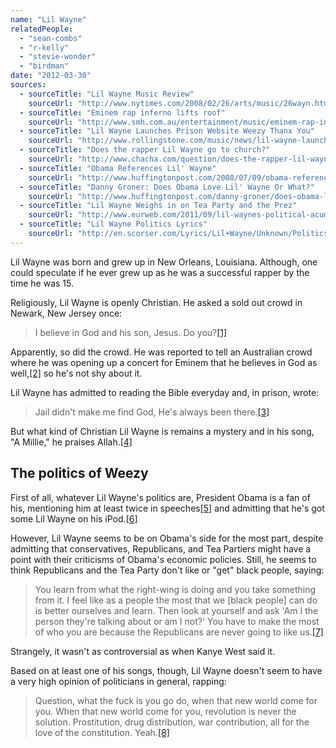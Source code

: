 ```yaml
---
name: "Lil Wayne"
relatedPeople:
  - "sean-combs"
  - "r-kelly"
  - "stevie-wonder"
  - "birdman"
date: "2012-03-30"
sources:
  - sourceTitle: "Lil Wayne Music Review"
    sourceUrl: "http://www.nytimes.com/2008/02/26/arts/music/26wayn.html?_r=4&oref=slogin&oref=slogin"
  - sourceTitle: "Eminem rap inferno lifts roof"
    sourceUrl: "http://www.smh.com.au/entertainment/music/eminem-rap-inferno-lifts-roof-20111202-1oart.html"
  - sourceTitle: "Lil Wayne Launches Prison Website Weezy Thanx You"
    sourceUrl: "http://www.rollingstone.com/music/news/lil-wayne-launches-prison-website-weezy-thanx-you-20100402"
  - sourceTitle: "Does the rapper Lil Wayne go to church?"
    sourceUrl: "http://www.chacha.com/question/does-the-rapper-lil-wayne-go-to-church"
  - sourceTitle: "Obama References Lil' Wayne"
    sourceUrl: "http://www.huffingtonpost.com/2008/07/09/obama-references-lil-wayn_n_111621.html"
  - sourceTitle: "Danny Groner: Does Obama Love Lil' Wayne Or What?"
    sourceUrl: "http://www.huffingtonpost.com/danny-groner/does-obama-love-lil-wayne_b_742839.html"
  - sourceTitle: "Lil Wayne Weighs in on Tea Party and the Prez"
    sourceUrl: "http://www.eurweb.com/2011/09/lil-waynes-political-acumen-weighs-in-on-tea-party-and-the-prez/"
  - sourceTitle: "Lil Wayne Politics Lyrics"
    sourceUrl: "http://en.scorser.com/Lyrics/Lil+Wayne/Unknown/Politics/3301999.html"
---
```


Lil Wayne was born and grew up in New Orleans, Louisiana. Although, one could speculate if he ever grew up as he was a successful rapper by the time he was 15.

Religiously, Lil Wayne is openly Christian. He asked a sold out crowd in Newark, New Jersey once:

>I believe in God and his son, Jesus. Do you?<a class="source-citation" href="#http://www.nytimes.com/2008/02/26/arts/music/26wayn.html?_r=4&oref=slogin&oref=slogin" title="Lil Wayne Music Review">[1]</a>

Apparently, so did the crowd. He was reported to tell an Australian crowd where he was opening up a concert for Eminem that he believes in God as well,<a class="source-citation" href="#http://www.smh.com.au/entertainment/music/eminem-rap-inferno-lifts-roof-20111202-1oart.html" title="Eminem rap inferno lifts roof">[2]</a> so he's not shy about it.

Lil Wayne has admitted to reading the Bible everyday and, in prison, wrote:

>Jail didn't make me find God, He's always been there.<a class="source-citation" href="#http://www.rollingstone.com/music/news/lil-wayne-launches-prison-website-weezy-thanx-you-20100402" title="Lil Wayne Launches Prison Website Weezy Thanx You">[3]</a>

But what kind of Christian Lil Wayne is remains a mystery and in his song, "A Millie," he praises Allah.<a class="source-citation" href="#http://www.chacha.com/question/does-the-rapper-lil-wayne-go-to-church" title="Does the rapper Lil Wayne go to church?">[4]</a>

## The politics of Weezy

First of all, whatever Lil Wayne's politics are, President Obama is a fan of his, mentioning him at least twice in speeches<a class="source-citation" href="#http://www.huffingtonpost.com/2008/07/09/obama-references-lil-wayn_n_111621.html" title="Obama References Lil&apos; Wayne">[5]</a> and admitting that he's got some Lil Wayne on his iPod.<a class="source-citation" href="#http://www.huffingtonpost.com/danny-groner/does-obama-love-lil-wayne_b_742839.html" title="Danny Groner: Does Obama Love Lil&apos; Wayne Or What?">[6]</a>

However, Lil Wayne seems to be on Obama's side for the most part, despite admitting that conservatives, Republicans, and Tea Partiers might have a point with their criticisms of Obama's economic policies. Still, he seems to think Republicans and the Tea Party don't like or "get" black people, saying:

>You learn from what the right-wing is doing and you take something from it. I feel like as a people the most that we [black people] can do is better ourselves and learn. Then look at yourself and ask 'Am I the person they're talking about or am I not?' You have to make the most of who you are because the Republicans are never going to like us.<a class="source-citation" href="#http://www.eurweb.com/2011/09/lil-waynes-political-acumen-weighs-in-on-tea-party-and-the-prez/" title="Lil Wayne Weighs in on Tea Party and the Prez">[7]</a>

Strangely, it wasn't as controversial as when Kanye West said it.

Based on at least one of his songs, though, Lil Wayne doesn't seem to have a very high opinion of politicians in general, rapping:

>Question, what the fuck is you go do, when that new world come for you. When that new world come for you, revolution is never the solution. Prostitution, drug distribution, war contribution, all for the love of the constitution. Yeah.<a class="source-citation" href="#http://en.scorser.com/Lyrics/Lil+Wayne/Unknown/Politics/3301999.html" title="Lil Wayne Politics Lyrics">[8]</a>